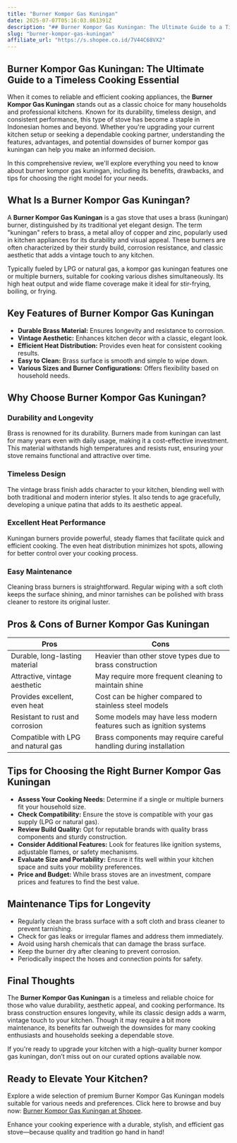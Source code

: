 ```yaml
---
title: "Burner Kompor Gas Kuningan"
date: 2025-07-07T05:16:03.861391Z
description: "## Burner Kompor Gas Kuningan: The Ultimate Guide to a Timeless Cooking Essential..."
slug: "burner-kompor-gas-kuningan"
affiliate_url: "https://s.shopee.co.id/7V44C68VX2"
---
```

## Burner Kompor Gas Kuningan: The Ultimate Guide to a Timeless Cooking Essential

When it comes to reliable and efficient cooking appliances, the **Burner Kompor Gas Kuningan** stands out as a classic choice for many households and professional kitchens. Known for its durability, timeless design, and consistent performance, this type of stove has become a staple in Indonesian homes and beyond. Whether you're upgrading your current kitchen setup or seeking a dependable cooking partner, understanding the features, advantages, and potential downsides of burner kompor gas kuningan can help you make an informed decision.

In this comprehensive review, we'll explore everything you need to know about burner kompor gas kuningan, including its benefits, drawbacks, and tips for choosing the right model for your needs.

## What Is a Burner Kompor Gas Kuningan?

A **Burner Kompor Gas Kuningan** is a gas stove that uses a brass (kuningan) burner, distinguished by its traditional yet elegant design. The term "kuningan" refers to brass, a metal alloy of copper and zinc, popularly used in kitchen appliances for its durability and visual appeal. These burners are often characterized by their sturdy build, corrosion resistance, and classic aesthetic that adds a vintage touch to any kitchen.

Typically fueled by LPG or natural gas, a kompor gas kuningan features one or multiple burners, suitable for cooking various dishes simultaneously. Its high heat output and wide flame coverage make it ideal for stir-frying, boiling, or frying.

## Key Features of Burner Kompor Gas Kuningan

- **Durable Brass Material:** Ensures longevity and resistance to corrosion.
- **Vintage Aesthetic:** Enhances kitchen decor with a classic, elegant look.
- **Efficient Heat Distribution:** Provides even heat for consistent cooking results.
- **Easy to Clean:** Brass surface is smooth and simple to wipe down.
- **Various Sizes and Burner Configurations:** Offers flexibility based on household needs.

## Why Choose Burner Kompor Gas Kuningan?

### Durability and Longevity

Brass is renowned for its durability. Burners made from kuningan can last for many years even with daily usage, making it a cost-effective investment. This material withstands high temperatures and resists rust, ensuring your stove remains functional and attractive over time.

### Timeless Design

The vintage brass finish adds character to your kitchen, blending well with both traditional and modern interior styles. It also tends to age gracefully, developing a unique patina that adds to its aesthetic appeal.

### Excellent Heat Performance

Kuningan burners provide powerful, steady flames that facilitate quick and efficient cooking. The even heat distribution minimizes hot spots, allowing for better control over your cooking process.

### Easy Maintenance

Cleaning brass burners is straightforward. Regular wiping with a soft cloth keeps the surface shining, and minor tarnishes can be polished with brass cleaner to restore its original luster.

## Pros & Cons of Burner Kompor Gas Kuningan

| **Pros** | **Cons** |
|------------|--------------|
| Durable, long-lasting material | Heavier than other stove types due to brass construction |
| Attractive, vintage aesthetic | May require more frequent cleaning to maintain shine |
| Provides excellent, even heat | Cost can be higher compared to stainless steel models |
| Resistant to rust and corrosion | Some models may have less modern features such as ignition systems |
| Compatible with LPG and natural gas | Brass components may require careful handling during installation |

## Tips for Choosing the Right Burner Kompor Gas Kuningan

- **Assess Your Cooking Needs:** Determine if a single or multiple burners fit your household size.
- **Check Compatibility:** Ensure the stove is compatible with your gas supply (LPG or natural gas).
- **Review Build Quality:** Opt for reputable brands with quality brass components and sturdy construction.
- **Consider Additional Features:** Look for features like ignition systems, adjustable flames, or safety mechanisms.
- **Evaluate Size and Portability:** Ensure it fits well within your kitchen space and suits your mobility preferences.
- **Price and Budget:** While brass stoves are an investment, compare prices and features to find the best value.

## Maintenance Tips for Longevity

- Regularly clean the brass surface with a soft cloth and brass cleaner to prevent tarnishing.
- Check for gas leaks or irregular flames and address them immediately.
- Avoid using harsh chemicals that can damage the brass surface.
- Keep the burner dry after cleaning to prevent corrosion.
- Periodically inspect the hoses and connection points for safety.

## Final Thoughts

The **Burner Kompor Gas Kuningan** is a timeless and reliable choice for those who value durability, aesthetic appeal, and cooking performance. Its brass construction ensures longevity, while its classic design adds a warm, vintage touch to your kitchen. Though it may require a bit more maintenance, its benefits far outweigh the downsides for many cooking enthusiasts and households seeking a dependable stove.

If you're ready to upgrade your kitchen with a high-quality burner kompor gas kuningan, don’t miss out on our curated options available now.

## Ready to Elevate Your Kitchen?

Explore a wide selection of premium Burner Kompor Gas Kuningan models suitable for various needs and preferences. Click here to browse and buy now: [Burner Kompor Gas Kuningan at Shopee](https://s.shopee.co.id/7V44C68VX2).

Enhance your cooking experience with a durable, stylish, and efficient gas stove—because quality and tradition go hand in hand!